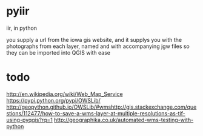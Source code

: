 pyiir
=====
iir, in python

you supply a url from the iowa gis website, and it supplys you with the photographs from each layer, named and with accompanying jgw files so they can be imported into QGIS with ease


todo
===
http://en.wikipedia.org/wiki/Web_Map_Service
https://pypi.python.org/pypi/OWSLib/
http://geopython.github.io/OWSLib/#wmshttp://gis.stackexchange.com/questions/112477/how-to-save-a-wms-layer-at-multiple-resolutions-as-tif-using-pyqgis?rq=1
http://geographika.co.uk/automated-wms-testing-with-python
